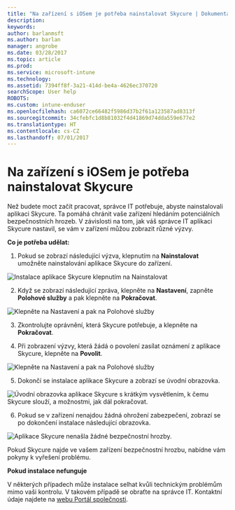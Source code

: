 ```yaml
---
title: "Na zařízení s iOSem je potřeba nainstalovat Skycure | Dokumentace Microsoftu"
description: 
keywords: 
author: barlanmsft
ms.author: barlan
manager: angrobe
ms.date: 03/28/2017
ms.topic: article
ms.prod: 
ms.service: microsoft-intune
ms.technology: 
ms.assetid: 7394ff8f-3a21-414d-be4a-4626ec370720
searchScope: User help
ROBOTS: 
ms.custom: intune-enduser
ms.openlocfilehash: ca6072ce66482f5986d37b2f61a123587ad8313f
ms.sourcegitcommit: 34cfebfc1d8b81032f4d41869d74dda559e677e2
ms.translationtype: HT
ms.contentlocale: cs-CZ
ms.lasthandoff: 07/01/2017
---
```

# <a name="you-need-to-install-skycure-on-your-ios-device"></a>Na zařízení s iOSem je potřeba nainstalovat Skycure

Než budete moct začít pracovat, správce IT potřebuje, abyste nainstalovali aplikaci Skycure. Ta pomáhá chránit vaše zařízení hledáním potenciálních bezpečnostních hrozeb. V závislosti na tom, jak váš správce IT aplikaci Skycure nastavil, se vám v zařízení můžou zobrazit různé výzvy.

**Co je potřeba udělat:**

1.  Pokud se zobrazí následující výzva, klepnutím na **Nainstalovat** umožněte nainstalování aplikace Skycure do zařízení.

  ![Instalace aplikace Skycure klepnutím na Nainstalovat](./media/ios-mtd-install-app-request.png)

2. Když se zobrazí následující zpráva, klepněte na **Nastavení**, zapněte **Polohové služby** a pak klepněte na **Pokračovat**.

  ![Klepněte na Nastavení a pak na Polohové služby](./media/ios-skycure-allow-location-services.png)

3. Zkontrolujte oprávnění, která Skycure potřebuje, a klepněte na **Pokračovat**.

4. Při zobrazení výzvy, která žádá o povolení zasílat oznámení z aplikace Skycure, klepněte na **Povolit**.

  ![Klepněte na Nastavení a pak na Polohové služby](./media/ios-skycure-allow-notifications.png)

5. Dokončí se instalace aplikace Skycure a zobrazí se úvodní obrazovka.

  ![Úvodní obrazovka aplikace Skycure s krátkým vysvětlením, k čemu Skycure slouží, a možnostmi, jak dál pokračovat.](./media/ios-skycure-welcome-screen.png)

6. Pokud se v zařízení nenajdou žádná ohrožení zabezpečení, zobrazí se po dokončení instalace následující obrazovka.

  ![Aplikace Skycure nenašla žádné bezpečnostní hrozby.](./media/ios-skycure-no-threats-found.png)

Pokud Skycure najde ve vašem zařízení bezpečnostní hrozbu, nabídne vám pokyny k vyřešení problému.

**Pokud instalace nefunguje**

V některých případech může instalace selhat kvůli technickým problémům mimo vaši kontrolu. V takovém případě se obraťte na správce IT. Kontaktní údaje najdete na [webu Portál společnosti](http://portal.manage.microsoft.com).
